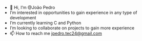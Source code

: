 - 👋 Hi, I’m @João Pedro
-  I’m interested in opportunities to gain experience in any type of development
-  I’m currently learning C and Python
-  I’m looking to collaborate on projects to gain more experience
- 📫 How to reach me [jpedro.tec24@gmail.com](url)

<!---
CodeZuk/CodeZuk is a ✨ special ✨ repository because its `README.md` (this file) appears on your GitHub profile.
You can click the Preview link to take a look at your changes.
--->
